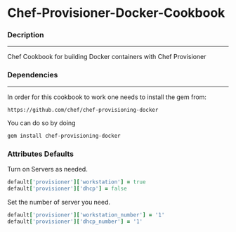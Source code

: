 # Chef-Provisioner-Docker-Cookbook

### Decription
----------
Chef Cookbook for building Docker containers with Chef Provisioner

### Dependencies 
---------------
In order for this cookbook to work one needs to install the gem from:
```
https://github.com/chef/chef-provisioning-docker
```
You can do so by doing
```bash
gem install chef-provisioning-docker
```

### Attributes Defaults

Turn on Servers as needed.
```Ruby
default['provisioner']['workstation'] = true
default['provisioner']['dhcp'] = false
```
Set the number of server you need.
``` Ruby
default['provisioner']['workstation_number'] = '1'
default['provisioner']['dhcp_number'] = '1'
```
